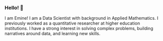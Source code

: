 ### Hello! 👋

I am Emine! I am a Data Scientist  with background in Applied Mathematics. I previously worked as a quantitative researcher at higher education institutions. I have a strong interest in solving complex problems, building narratives around data, and learning new skills.

<!--
**emykes/emykes** is a ✨ _special_ ✨ repository because its `README.md` (this file) appears on your GitHub profile.

Here are some ideas to get you started:


- 👯 I’m looking to collaborate on ...
- 🤔 I’m looking for help with ...
- 💬 Ask me about ...
- 📫 How to reach me: ...
- 😄 Pronouns: ...
- ⚡ Fun fact: ...
-->
